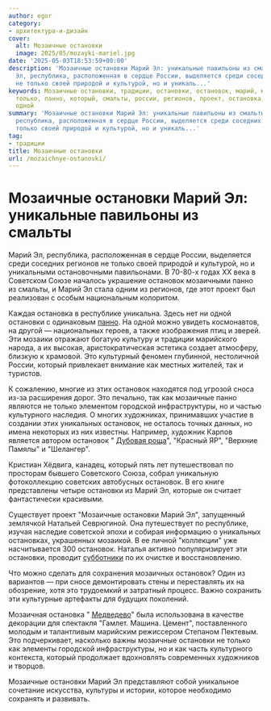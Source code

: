```yaml
---
author: egor
category:
- архитектура-и-дизайн
cover:
  alt: Мозаичные остановки
  image: 2025/05/mozayki-mariel.jpg
date: '2025-05-03T18:53:59+00:00'
description: 'Мозаичные остановки Марий Эл: уникальные павильоны из смальты Марий
  Эл, республика, расположенная в сердце России, выделяется среди соседних регионов
  не только своей природой и культурой, но и уникаль...'
keywords: Мозаичные остановки, традиции, остановки, остановок, марий, мозаичные, это,
  только, панно, который, смальты, россии, регионов, проект, остановка, республике,
  одной
summary: 'Мозаичные остановки Марий Эл: уникальные павильоны из смальты Марий Эл,
  республика, расположенная в сердце России, выделяется среди соседних регионов не
  только своей природой и культурой, но и уникаль...'
tag:
- традиции
title: Мозаичные остановки
url: /mozaichnye-ostanovki/
---
```


# Мозаичные остановки Марий Эл: уникальные павильоны из смальты

Марий Эл, республика, расположенная в сердце России, выделяется среди соседних регионов не только своей природой и культурой, но и уникальными остановочными павильонами. В 70-80-х годах XX века в Советском Союзе началось украшение остановок мозаичными панно из смальты, и Марий Эл стала одним из регионов, где этот проект был реализован с особым национальным колоритом.

Каждая остановка в республике уникальна. Здесь нет ни одной остановки с одинаковым [панно](/panno-lyubimomu-vozhdyu/). На одной можно увидеть космонавтов, на другой — национальных героев, а также изображения птиц и зверей. Эти мозаики отражают богатую культуру и традиции марийского народа, а их высокая, аристократическая эстетика создает атмосферу, близкую к храмовой. Это культурный феномен глубинной, нестоличной России, который привлекает внимание как местных жителей, так и туристов.

К сожалению, многие из этих остановок находятся под угрозой сноса из-за расширения дорог. Это печально, так как мозаичные панно являются не только элементом городской инфраструктуры, но и частью культурного наследия. О многих художниках, принимавших участие в создании этих уникальных остановок, не осталось точных данных, но имена некоторых из них известны. Например, художник Карпов является автором остановок " [Дубовая роща](/dubovaya-roshha/)", "Красный ЯР", "Верхние Памялы" и "Шелангер".

Кристиан Хёдвига, канадец, который пять лет путешествовал по просторам бывшего Советского Союза, собрал уникальную фотоколлекцию советских автобусных остановок. В его книге представлены четыре остановки из Марий Эл, которые он считает фантастически красивыми.

Существует проект "Мозаичные остановки Марий Эл", запущенный землячкой Натальей Севрюгиной. Она путешествует по республике, изучая наследие советской эпохи и собирая информацию о уникальных остановках, украшенных мозаикой. В ее личной "коллекции" уже насчитывается 300 остановок. Наталья активно популяризирует эти остановки, проводит [субботники](https://vk.com/marielostanovki?w=wall711427879_495) по их очистке и восстановлению.

Что можно сделать для сохранения мозаичных остановок? Один из вариантов — при сносе демонтировать стены и переставлять их на обозрение, хотя это трудоемкий и затратный процесс. Важно сохранить эти культурные артефакты для будущих поколений.

Мозаичная остановка " [Медведево](/zoopark-v-medvedevo/)" была использована в качестве декорации для спектакля "Гамлет. Машина. Цемент", поставленного молодым и талантливым марийским режиссером Степаном Пектевым. Это подчеркивает, насколько важны мозаичные остановки не только как элементы городской инфраструктуры, но и как часть культурного контекста, который продолжает вдохновлять современных художников и творцов.

Мозаичные остановки Марий Эл представляют собой уникальное сочетание искусства, культуры и истории, которое необходимо сохранять и развивать.